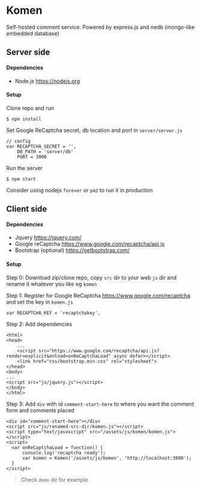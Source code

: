 # Komen

Self-hosted comment service. Powered by express.js and nedb (mongo-like embedded database)

## Server side

#### Dependencies

* Node.js https://nodejs.org

#### Setup

Clone repo and run

```
$ npm install
```

Set Google ReCaptcha secret, db location and port in `server/server.js`

```
// config
var RECAPTCHA_SECRET = '',
    DB_PATH = 'server/db'
    PORT = 3000
```

Run the server

```
$ npm start
```

Consider using nodejs `forever` or `pm2` to run it in production



## Client side

#### Dependencies

* Jquery https://jquery.com/
* Google reCaptcha https://www.google.com/recaptcha/api.js
* Bootstrap (optional) https://getbootstrap.com/

#### Setup

Step 0: Download zip/clone repo, copy `src` dir to your web `js` dir and rename it whatever you like eg `komen`

Step 1: Register for Google ReCaptcha https://www.google.com/recaptcha and set the key in `komen.js`

```
var RECAPTCHA_KEY = 'recaptchakey',
```

Step 2: Add dependencies

```
<html>
<head>
    ...
    <script src="https://www.google.com/recaptcha/api.js?render=explicit&onload=onReCaptchaLoad" async defer></script>
    <link href="css/bootstrap.min.css" rel="stylesheet">
</head>
<body>
...
<script src="js/jquery.js"></script>
</body>
</html>
```

Step 3: Add `div` with id `comment-start-here` to where you want the comment form and comments placed

```
<div id="comment-start-here"></div>
<script src="js/renamed-src-dir/komen.js"></script>
<script type="text/javascript" src="/assets/js/komen/komen.js"></script>
<script>
  var onReCaptchaLoad = function() {
      console.log('recaptcha ready');
      var komen = Komen('/assets/js/komen', 'http://localhost:3000');
  }
</script>
```

> Check `demo` dir for example
